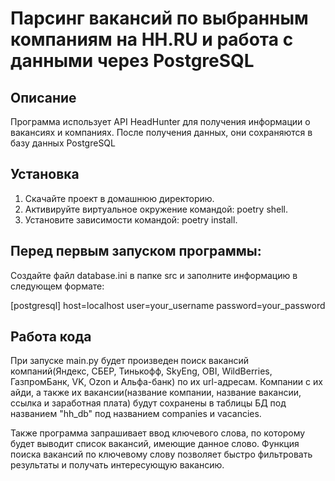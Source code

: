 # Парсинг вакансий по выбранным компаниям на HH.RU и работа с данными через PostgreSQL

## Описание
Программа использует API HeadHunter для получения информации о вакансиях и компаниях. После получения данных, они сохраняются в базу данных PostgreSQL

## Установка
1. Скачайте проект в домашнюю директорию.
2. Активируйте виртуальное окружение командой: poetry shell.
3. Установите зависимости командой: poetry install.

## Перед первым запуском программы:

Создайте файл database.ini в папке src и заполните информацию в следующем формате:

 [postgresql]
 host=localhost
 user=your_username
 password=your_password

## Работа кода

При запуске main.py будет произведен поиск вакансий компаний(Яндекс, СБЕР, Тинькофф, SkyEng, OBI, WildBerries, ГазпромБанк, VK, Ozon и Альфа-банк) по их url-адресам. Компании с их айди, а также их вакансии(название компании, название вакансии, ссылка и заработная плата) будут сохранены в таблицы БД под названием "hh_db" под названием companies и vacancies.

Также программа запрашивает ввод ключевого слова, по которому будет выводит список вакансий, имеющие данное слово. Функция поиска вакансий по ключевому слову позволяет быстро фильтровать результаты и получать интересующую вакансию. 








